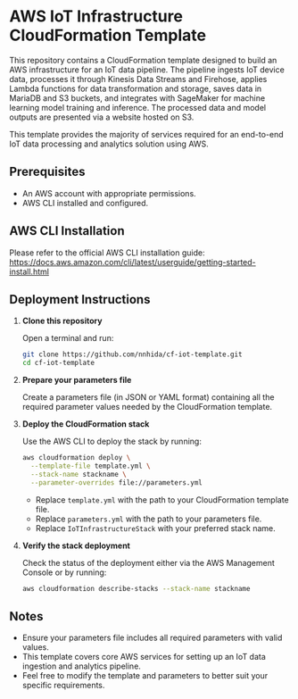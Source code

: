# AWS IoT Infrastructure CloudFormation Template

This repository contains a CloudFormation template designed to build an AWS infrastructure for an IoT data pipeline. The pipeline ingests IoT device data, processes it through Kinesis Data Streams and Firehose, applies Lambda functions for data transformation and storage, saves data in MariaDB and S3 buckets, and integrates with SageMaker for machine learning model training and inference. The processed data and model outputs are presented via a website hosted on S3.

This template provides the majority of services required for an end-to-end IoT data processing and analytics solution using AWS.

## Prerequisites

- An AWS account with appropriate permissions.  
- AWS CLI installed and configured.

## AWS CLI Installation

Please refer to the official AWS CLI installation guide:  
https://docs.aws.amazon.com/cli/latest/userguide/getting-started-install.html

## Deployment Instructions

1. **Clone this repository**

    Open a terminal and run:

    ```bash
    git clone https://github.com/nnhida/cf-iot-template.git
    cd cf-iot-template
    ```

2. **Prepare your parameters file**

    Create a parameters file (in JSON or YAML format) containing all the required parameter values needed by the CloudFormation template.

3. **Deploy the CloudFormation stack**

    Use the AWS CLI to deploy the stack by running:

    ```bash
    aws cloudformation deploy \
      --template-file template.yml \
      --stack-name stackname \
      --parameter-overrides file://parameters.yml
    ```

    - Replace `template.yml` with the path to your CloudFormation template file.  
    - Replace `parameters.yml` with the path to your parameters file.  
    - Replace `IoTInfrastructureStack` with your preferred stack name.

4. **Verify the stack deployment**

    Check the status of the deployment either via the AWS Management Console or by running:

    ```bash
    aws cloudformation describe-stacks --stack-name stackname
    ```

## Notes

- Ensure your parameters file includes all required parameters with valid values.  
- This template covers core AWS services for setting up an IoT data ingestion and analytics pipeline.  
- Feel free to modify the template and parameters to better suit your specific requirements.

